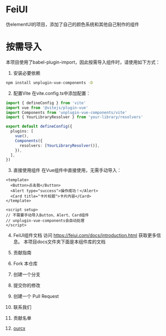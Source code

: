 # FeiUI

仿elementUI的项目，添加了自己的颜色系统和其他自己制作的组件

# 按需导入
本项目使用了babel-plugin-import，因此按需导入组件时，请使用如下方式：
1. 安装必要依赖
```bash
npm install unplugin-vue-components -D
```
2. 配置Vite
在vite.config.ts中添加配置：

```typescript
import { defineConfig } from 'vite'
import vue from '@vitejs/plugin-vue'
import Components from 'unplugin-vue-components/vite'
import { YourLibraryResolver } from 'your-library/resolvers'

export default defineConfig({
  plugins: [
    vue(),
    Components({
      resolvers: [YourLibraryResolver()],
    }),
  ],
})
```
3. 直接使用组件
在Vue组件中直接使用，无需手动导入：

```vue
<template>
  <Button>点击我</Button>
  <Alert type="success">操作成功！</Alert>
  <Card title="卡片标题">卡片内容</Card>
</template>

<script setup>
// 不需要手动导入Button、Alert、Card组件
// unplugin-vue-components会自动处理
</script>
```

4. FeiUI组件文档
访问 https://feiui.com/docs/introduction.html 获取更多信息。
本项目docs文件夹下面是本组件库的文档


5. 贡献指南
 1. Fork 本仓库
 2. 创建一个分支
 3. 提交你的修改
 4. 创建一个 Pull Request
 5. 联系我们


6. 贡献名单
1. [ourcx](https://github.com/ourcx)

